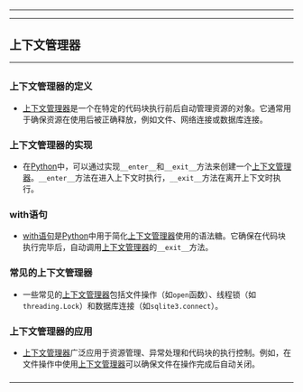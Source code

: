 # 
___
___
## 上下文管理器
___
## 
### 上下文管理器的定义
- [上下文管理器](https://zh.wikipedia.org/wiki/上下文管理器)是一个在特定的代码块执行前后自动管理资源的对象。它通常用于确保资源在使用后被正确释放，例如文件、网络连接或数据库连接。
###  
### 上下文管理器的实现
- 在[Python](https://zh.wikipedia.org/wiki/Python)中，可以通过实现`__enter__`和`__exit__`方法来创建一个[上下文管理器](https://zh.wikipedia.org/wiki/上下文管理器)。`__enter__`方法在进入上下文时执行，`__exit__`方法在离开上下文时执行。
###  
### with语句
- [with语句](https://zh.wikipedia.org/wiki/with语句)是[Python](https://zh.wikipedia.org/wiki/Python)中用于简化[上下文管理器](https://zh.wikipedia.org/wiki/上下文管理器)使用的语法糖。它确保在代码块执行完毕后，自动调用[上下文管理器](https://zh.wikipedia.org/wiki/上下文管理器)的`__exit__`方法。
###  
### 常见的上下文管理器
- 一些常见的[上下文管理器](https://zh.wikipedia.org/wiki/上下文管理器)包括文件操作（如`open`函数）、线程锁（如`threading.Lock`）和数据库连接（如`sqlite3.connect`）。

###  
### 上下文管理器的应用
- [上下文管理器](https://zh.wikipedia.org/wiki/上下文管理器)广泛应用于资源管理、异常处理和代码块的执行控制。例如，在文件操作中使用[上下文管理器](https://zh.wikipedia.org/wiki/上下文管理器)可以确保文件在操作完成后自动关闭。
### 
___
